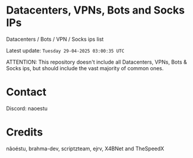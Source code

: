 # Datacenters, VPNs, Bots and Socks IPs
 
Datacenters / Bots / VPN / Socks ips list

Latest update: `Tuesday 29-04-2025 03:00:35 UTC` 

ATTENTION: This repository doesn't include all Datacenters, VPNs, Bots & Socks ips, 
but should include the vast majority of common ones.

# Contact
Discord: naoestu

# Credits
nãoéstu, brahma-dev, scriptzteam, ejrv, X4BNet and TheSpeedX
